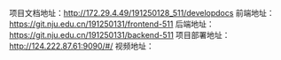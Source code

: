 项目文档地址：http://172.29.4.49/191250128_511/developdocs
前端地址：https://git.nju.edu.cn/191250131/frontend-511
后端地址：https://git.nju.edu.cn/191250131/backend-511
项目部署地址：http://124.222.87.61:9090/#/
视频地址：
